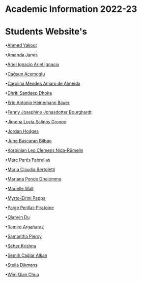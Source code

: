 Academic Information 2022-23
======================

# Students Website's

•[Ahmed Yakout](https://help-ay.github.io/MDEF/)

•[Amanda Jarvis](https://agjarv.github.io/MDEF/)

•[Ariel Ignacio Ariel Ignacio ](https://argallardo.github.io/Ariel-MDEF/)

•[Çağsun Acemoglu](https://cagsunacemoglu.github.io/MDEF/)

•[Carolina Mendes Amaro de Almeida](https://carolina-mendes-almeida.github.io/MDEF/)

•[Dhriti Sandeep Dhoka](https://dhritidhoka.github.io/MDEF/)

•[Eric Antonio Heinemann Bauer](https://antonioheinemann.github.io/MDEF/)

•[Fanny Josephine Jonasdotter Bourghardt](https://josephinebourghardt.github.io/MDEF/)

•[Jimena Lucia Salinas Groppo](https://jimenasalinasgroppo.github.io/MDEF/)

•[Jordan Hodges](tomasdiez77)

•[June Bascaran Bilbao](https://junebascaran.github.io/MDEF/)

•[Korbinian Leo Clemens Nida-Rümelin](https://knr-at-iaac.github.io/MDEF/)

•[Marc Parés Fabrellas](https://paresmarc.github.io/MDEF/)

•[Maria Claudia Bertoletti](https://clodbe0.github.io/MDEF22/)

•[Mariana Ponde Dhelomme](https://mdhelomme.github.io/mdef/)

•[Marielle Wall](https://marielle-wall.github.io/MDEF/)

•[Myrto-Eirini Pappa](https://mypappa.github.io/MDEF/)

•[Paige Perillat-Piratoine](https://paigeperill.github.io/MDEF/)

•[Qianyin Du](tomasdiez77)

•[Ramiro Argañaraz](https://ramiroarga.github.io/MDEF/)

•[Samantha Piercy](https://samipiercy.github.io/MDEF/)

•[Seher Krishna](https://seherkrishna02.github.io/mdef4/)

•[Semih Çağlar Alkan](https://caglaralkan.github.io/MDEF/)

•[Stella Dikmans](https://stella-dikmans.github.io/distel/)

•[Wen Qian Chua](https://wenqianchua.github.io/MDEF/)
